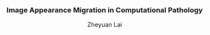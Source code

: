 <div align="center">
<h3>Image Appearance Migration in Computational Pathology</h3>
Zheyuan Lai
</div>